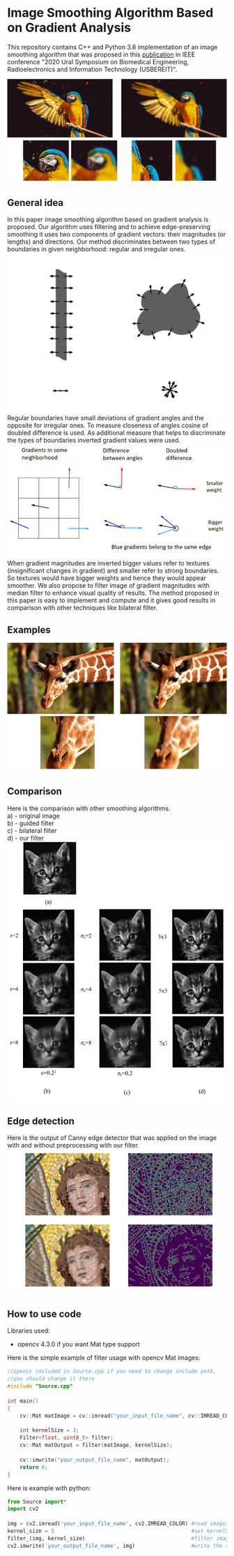 # Image Smoothing Algorithm Based on Gradient Analysis
This repository contains C++ and Python 3.6 implementation of an image smoothing algorithm that was proposed in this [publication](https://ieeexplore.ieee.org/document/9117646) in IEEE conference "2020 Ural Symposium on Biomedical Engineering, Radioelectronics and Information Technology (USBEREIT)".  

![example1](/images/example1.jpg)  
  
## General idea
In this paper image smoothing algorithm based on gradient analysis is proposed. Our algorithm uses filtering and to achieve edge-preserving smoothing it uses two components of gradient vectors: their magnitudes (or lengths) and directions. Our method discriminates between two types of boundaries in given neighborhood: regular and irregular ones.
![boundaries](/images/boundaries.png)  
Regular boundaries have small deviations of gradient angles and the opposite for irregular ones. To measure closeness of angles cosine of doubled difference is used. As additional measure that helps to discriminate the types of boundaries inverted gradient values were used.  
![gradients](/images/gradients.png)  
When gradient magnitudes are inverted bigger values refer to textures (insignificant changes in gradient) and smaller refer to strong boundaries. So textures would have bigger weights and hence they would appear smoother. We also propose to filter image of gradient magnitudes with median filter to enhance visual quality of results. The method proposed in this paper is easy to implement and compute and it gives good results in comparison with other techniques like bilateral filter.  
  
## Examples
![example2](/images/example2.jpg)  
## Comparison
Here is the comparison with other smoothing algorithms.  
a) - original image  
b) - guided filter  
c) - bilateral filter  
d) - our filter  
![comparison](/images/comparison.png)
## Edge detection
Here is the output of Canny edge detector that was applied on the image with and without preprocessing with our filter.
![edges](/images/edge_detection.png)

## How to use code
Libraries used:
  - opencv 4.3.0 if you want Mat type support

Here is the simple example of filter usage with opencv Mat images:

```cpp
//opencv included in Source.cpp if you need to change include path, 
//you should change it there
#include "Source.cpp"

int main()
{
    cv::Mat matImage = cv::imread("your_input_file_name", cv::IMREAD_COLOR);  //read image using opencv from file into Mat type
    
    int kernelSize = 3;                                                       //set kernelSize = 3 for filtering with 3x3 kernel
    Filter<float, uint8_t> filter;                                            //create the instance of filter
    cv::Mat matOutput = filter(matImage, kernelSize);                         //filter image
    
    cv::imwrite("your_output_file_name", matOutput);                          //write the result
    return 0;
}
```
Here is example with python:
```python
from Source import*
import cv2

img = cv2.imread('your_input_file_name', cv2.IMREAD_COLOR) #read images using opencv from file
kernel_size = 3                                            #set kernelSize = 3 for filtering with 3x3 kernel
filter_(img, kernel_size)                                  #filter image
cv2.imwrite('your_output_file_name', img)                  #write the result
```
